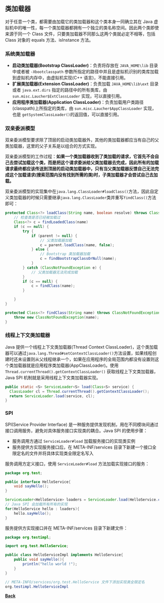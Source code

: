 ## 类加载器
对于任意一个类，都需要由加载它的类加载器和这个类本身一同确立其在 Java 虚拟机中的唯一性，每一个类加载器都拥有一个独立的类名称空间。因此两个类即使来源于同一个 Class 文件，只要类加载器不同那么这两个类就必定不相等，包括 Class 对象的 equals 方法、isInstance 方法。
### 系统类加载器
- **启动类加载器(Bootstrap ClassLoader)**：负责将存放在 ```JAVA_HOME\lib``` 目录中或者被 ```-Xbootclasspath``` 参数所指定的路径中并且是虚拟机识别的类库加载到虚拟机内存中，由虚拟机实现(C++ 语言)，不能直接引用。
- **扩展类加载器(Extension ClassLoader)**：负责加载 ```JAVA_HOME\lib\ext``` 目录或者 ```java.ext.dirs``` 指定的路径中的所有类库，由 ```sun.misc.Laucher$ExtClassLoader``` 实现，可以直接引用。
- **应用程序类加载器(Application ClassLoader)**：负责加载用户类路径(classpath)上所指定的类库，由 ```sun.misc.Laucher$AppClassLoader``` 实现，也是 ```getSystemClassLoader()```的返回值，可以直接引用。
### 双亲委派模型
双亲委派模型要求除了顶层的启动类加载器外，其他的类加载器都应当有自己的父类加载器，这里的父子关系是以组合的方式实现。

双亲委派模型的工作过程：**如果一个类加载器收到了类加载的请求，它首先不会自己去尝试加载这个类，而是把这个请求委派给父类加载器去完成，因此所有的加载请求最终都应该传送到顶层的启动类加载器中，只有当父类加载器反馈自己无法完成这个加载请求(搜索范围内没有找到所需的类)时，子类加载器才会尝试自己去加载。**

双亲委派模型的实现集中在```java.lang.ClassLoader#loadClass()```方法，因此自定义类加载器的时候只需要继承```java.lang.ClassLoader```类并重写```findClass()```方法即可：
```java
protected Class<?> loadClass(String name, boolean resolve) throws ClassNotFoundException {
    // 检查类是否已经被加载过
    Class<?> c = findLoadedClass(name)
    if (c == null) {
        try {
            if (parent != null) {
                // 父类加载器加载
                c = parent.loadClass(name, false);
            } else {
                // Bootstrap 类加载器加载
                c = findBootstrapClassOrNull(name);
            }
        } catch (ClassNotFoundException e) {
            // 父类加载器无法完成加载
        }
        if (c == null) {
            c = findClass(name);
        }

    }
}

protected Class<?> findClass(String name) throws ClassNotFoundException {
    throw new ClassNotFoundException(name);
}
```
### 线程上下文类加载器
Java 提供一个线程上下文类加载器(Thread Context ClassLoader)，这个类加载器可以通过```java.lang.Thread#setContextClassLoader()```方法设置，如果线程创建时还未设置则从父线程继承一个，如果在应用程序的全局范围内都没有设置则这个类加载器就是应用程序类加载器(AppClassLoader)。使用```Thread.currentThread().getContextClassLoader()``` 获取线程上下文类加载器，Java SPI 机制就是采用线程上下文类加载器实现。
```java
public static <S> ServiceLoader<S> load(Class<S> service) {
  ClassLoader cl = Thread.currentThread().getContextClassLoader();
  return ServiceLoader.load(service, cl);
}
```
### SPI
SPI(Service Provider Interface) 是一种服务提供发现机制，用在不同模块间通过接口调用服务，避免对具体服务接口实现类的耦合。Java SPI 的使用步骤：
- 服务调用方通过 ```ServiceLoader#load``` 加载服务接口的实现类实例
- 服务提供方实现服务接口后，在 META-INF/services 目录下新建一个接口全限定名的文件并将具体实现类全限定名写入

服务调用方定义接口，使用 ```ServiceLoader#load``` 方法加载实现接口的服务：
```java
package org.test;

public interface HelloService{
    void sayHello();
}

ServiceLoader<HelloService> loaders = ServiceLoader.load(HelloService.class);
// Java SPI 会加载所有所有的实现
for(HelloService hello : loaders){
    hello.sayHello();
}
```
服务提供方实现接口并在 META-INF/services 目录下新建文件：
```java
package org.testimpl;

import org.test.HelloService;

public class HelloServiceImpl implements HelloService{
    public void sayHello(){
	    println("hello world !");
	}
}

// META-INFO/services/org.test.HelloService 文件下添加实现类全限定名
org.testimpl.HelloServiceImpl
```

**[Back](../../)**